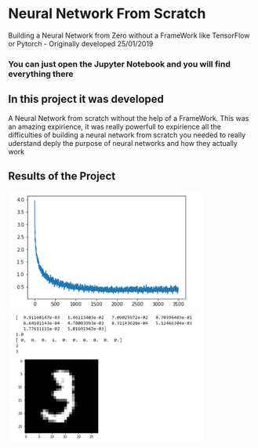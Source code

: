 # Neural Network From Scratch

Building a Neural Network from Zero without a FrameWork like TensorFlow or Pytorch - Originally developed 25/01/2019

### You can just open the Jupyter Notebook and you will find everything there 



## In this project it was developed 
A Neural Network from scratch without the help of a FrameWork. This was an amazing expirience, it was really powerfull to expirience all the difficulties of building a neural network from scratch you needed to really uderstand deply the purpose of neural networks and how they actually work 

## Results of the Project 
<img src="img/loss.png" width="400">

<img src="img/results.png" width="400">

